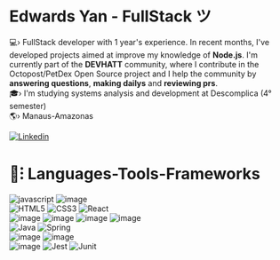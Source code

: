 <h1 >Edwards Yan - FullStack  ツ </h1>

💻› FullStack developer with 1 year's experience. In recent months, I've developed projects aimed at 
improve my knowledge of <b>Node.js</b>. I'm currently part of the <b>DEVHATT</b> community, where I contribute 
in the Octopost/PetDex Open Source project and I help the community by <b>answering questions</b>, <b>making dailys</b> and <b>reviewing prs</b>. <br>
🎓› I'm studying systems analysis and development at Descomplica (4° semester) <br>
🌎› Manaus-Amazonas<br>

[![Linkedin](https://img.shields.io/badge/LinkedIn-6824a1?style=for-the-badge&logo=linkedin&logoColor=white)](https://www.linkedin.com/in/yan-edwards-03924a23b/) 

<h1 >🧰⁝ Languages-Tools-Frameworks<br></h1>

![javascript](https://img.shields.io/badge/JavaScript-6824a1?style=for-the-badge&logo=javascript&logoColor=white)
![image](https://img.shields.io/badge/TypeScript-4A1A73?style=for-the-badge&logo=typescript&logoColor=white)<br>
![HTML5](https://img.shields.io/badge/html5-6824a1?style=for-the-badge&logo=html5&logoColor=white)
![CSS3](https://img.shields.io/badge/css-4A1A73?style=for-the-badge&logo=css3&logoColor=white)
![React](https://img.shields.io/badge/React-6824a1?style=for-the-badge&logo=react&logoColor=white)<br>
 ![image](https://img.shields.io/badge/Node%20js-6824a1?style=for-the-badge&logo=nodedotjs&logoColor=white)
![image](https://img.shields.io/badge/Express%20js-4A1A73?style=for-the-badge&logo=express&logoColor=white)
![image](https://img.shields.io/badge/nestjs-6824a1?style=for-the-badge&logo=nestjs&logoColor=white)
![image](https://img.shields.io/badge/fastify-4A1A73?style=for-the-badge&logo=fastify&logoColor=white) <br>
![Java](https://img.shields.io/badge/java-6824a1?style=for-the-badge&logo=openjdk&logoColor=white)
![Spring](https://img.shields.io/badge/spring-4A1A73?style=for-the-badge&logo=spring&logoColor=white)<br>
![image](https://img.shields.io/badge/PostgreSQL-6824a1?style=for-the-badge&logo=postgresql&logoColor=white) 
![image](https://img.shields.io/badge/Prisma-4A1A73?style=for-the-badge&logo=Prisma&logoColor=white)<br>
![image](https://img.shields.io/badge/Vite-6824a1?style=for-the-badge&logo=vite&logoColor=white)
![Jest](https://img.shields.io/badge/-jest-4A1A73?style=for-the-badge&logo=jest&logoColor=white)
![Junit](https://img.shields.io/badge/Junit5-6824a1?style=for-the-badge&logo=junit5&logoColor=white)
<br>


